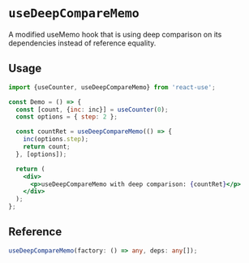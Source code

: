 # `useDeepCompareMemo`

A modified useMemo hook that is using deep comparison on its dependencies instead of reference equality.

## Usage

```jsx
import {useCounter, useDeepCompareMemo} from 'react-use';

const Demo = () => {
  const [count, {inc: inc}] = useCounter(0);
  const options = { step: 2 };

  const countRet = useDeepCompareMemo(() => {
    inc(options.step);
    return count;
  }, [options]);

  return (
    <div>
      <p>useDeepCompareMemo with deep comparison: {countRet}</p>
    </div>
  );
};
```

## Reference

```ts
useDeepCompareMemo(factory: () => any, deps: any[]);
```
